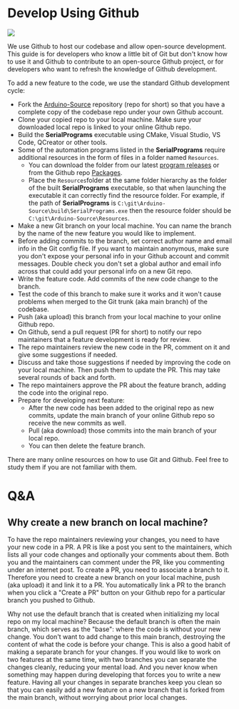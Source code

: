 # Develop Using Github

[<img src="https://canary.discordapp.com/api/guilds/695809740428673034/widget.png?style=banner2">](https://discord.gg/cQ4gWxN)

We use Github to host our codebase and allow open-source development. This guide is for developers who know a little bit of Git but don't know how to use it and Github to contribute to an open-source Github project, or for developers who want to refresh the knowledge of Github development.

To add a new feature to the code, we use the standard Github development cycle:

- Fork the [Arduino-Source](https://github.com/PokemonAutomation/Arduino-Source/tree/main/SerialPrograms/Source) repository (repo for short) so that you have a complete copy of the codebase repo under your own Github account.
- Clone your copied repo to your local machine. Make sure your downloaded local repo is linked to your online Github repo.
- Build the **SerialPrograms** executable using CMake, Visual Studio, VS Code, QCreator or other tools.
- Some of the automation programs listed in the **SerialPrograms** require additional resources in the form of files in a folder named `Resources`.
	- You can download the folder from our latest [program releases](https://github.com/PokemonAutomation/ComputerControl/releases) or from the Github repo [Packages](https://github.com/PokemonAutomation/Packages).
	- Place the `Resources`folder at the same folder hierarchy as the folder of the built **SerialPrograms** executable, so that when launching the executable it can correctly find the resource folder.
	For example, if the path of **SerialPrograms** is `C:\git\Arduino-Source\build\SerialPrograms.exe` then the resource folder should be `C:\git\Arduino-Source\Resources`.
- Make a new Git branch on your local machine. You can name the branch by the name of the new feature you would like to implement.
- Before adding commits to the branch, set correct author name and email info in the Git config file. If you want to maintain anonymous, make sure you don't expose your personal info in your Github account and commit messages. Double check you don't set a global author and email info across that could add your personal info on a new Git repo.
- Write the feature code. Add commits of the new code change to the branch.
- Test the code of this branch to make sure it works and it won't cause problems when merged to the Git trunk (aka main branch) of the codebase.
- Push (aka upload) this branch from your local machine to your online Github repo.
- On Github, send a pull request (PR for short) to notify our repo maintainers that a feature development is ready for review.
- The repo maintainers review the new code in the PR, comment on it and give some suggestions if needed.
- Discuss and take those suggestions if needed by improving the code on your local machine. Then push them to update the PR. This may take several rounds of back and forth.
- The repo maintainers approve the PR about the feature branch, adding the code into the original repo.
- Prepare for developing next feature:
	- After the new code has been added to the original repo as new commits, update the main branch of your online Github repo so receive the new commits as well. 
	- Pull (aka download) those commits into the main branch of your local repo.
	- You can then delete the feature branch.

There are many online resources on how to use Git and Github. Feel free to study them if you are not familiar with them.

# Q&A

## Why create a new branch on local machine?

To have the repo maintainers reviewing your changes, you need to have your new code in a PR. A PR is like a post you sent to the maintainers, which lists all your code changes and optionally your comments about them. Both you and the maintainers can comment under the PR, like you commenting under an internet post. To create a PR, you need to associate a branch to it. Therefore you need to create a new branch on your local machine, push (aka upload) it and link it to a PR. You automatically link a PR to the branch when you click a "Create a PR" button on your Github repo for a particular branch you pushed to Github.

Why not use the default branch that is created when initializing my local repo on my local machine? Because the default branch is often the main branch, which serves as the "base": where the code is without your new change. You don't want to add change to this main branch, destroying the content of what the code is before your change.
This is also a good habit of making a separate branch for your changes. If you would like to work on two features at the same time, with two branches you can separate the changes cleanly, reducing your mental load. And you never know when something may happen during developing that forces you to write a new feature. Having all your changes in separate branches keep you clean so that you can easily add a new feature on a new branch that is forked from the main branch, without worrying about prior local changes.